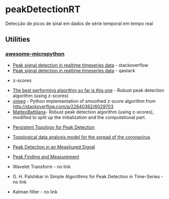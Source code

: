 # peakDetectionRT

Detecção de picos de sinal em dados de série temporal em tempo real

## Utilities

### [awesome-micropython](https://github.com/mcauser/awesome-micropython)

+ [Peak signal detection in realtime timeseries data](https://qastack.com.br/programming/22583391/peak-signal-detection-in-realtime-timeseries-data) - stackoverflow
+ [Peak signal detection in realtime timeseries data](https://stackoverflow.com/questions/22583391/peak-signal-detection-in-realtime-timeseries-data/) - qastack

- z-scores

* [The best performing algorithm so far is this one](https://stackoverflow.com/questions/22583391/peak-signal-detection-in-realtime-timeseries-data/22640362#22640362) - Robust peak detection algorithm (using z-scores)
* [ximeg](https://gist.github.com/ximeg/587011a65d05f067a29ce9c22894d1d2) - Python implementation of smoothed z-score algorithm from http://stackoverflow.com/a/22640362/6029703
* [MatteoBattilana](https://gist.github.com/MatteoBattilana/95795e68129cda8f10f91d96dc4ebe72)- Robust peak detection algorithm (using z-scores), modified to split up the initialization and the computational part.

- [Persistent Topology for Peak Detection](https://www.sthu.org/blog/13-perstopology-peakdetection/index.html)

- [Topological data analysis model for the spread of the coronavirus](https://journals.plos.org/plosone/article?id=10.1371/journal.pone.0255584)

- [Peak Detection in an Meashured Signal](https://www.baeldung.com/cs/signal-peak-detection)

- [Peak Finding and Measurement](https://terpconnect.umd.edu/~toh/spectrum/PeakFindingandMeasurement.htm)

- Wavelet Transform - no link

- G. H. Palshikar in Simple Algorithms for Peak Detection in Time-Series - no link

- Kalman filter - no link
